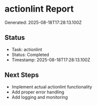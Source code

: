 # actionlint Report

Generated: 2025-08-18T17:28:13.100Z

## Status
- Task: actionlint
- Status: Completed
- Timestamp: 2025-08-18T17:28:13.100Z

## Next Steps
- Implement actual actionlint functionality
- Add proper error handling
- Add logging and monitoring
